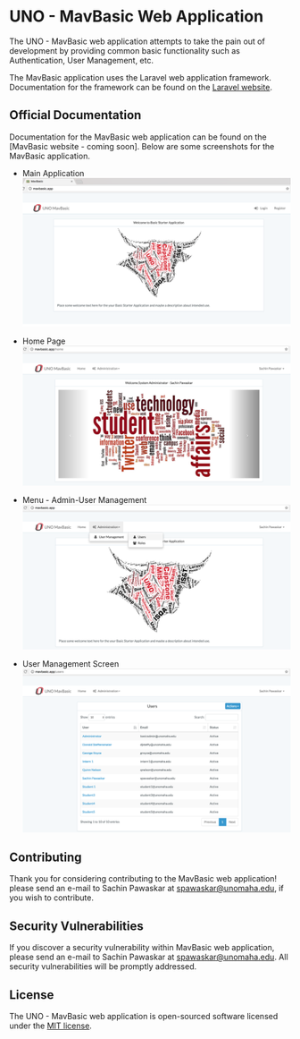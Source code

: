 # UNO - MavBasic Web Application

The UNO - MavBasic web application attempts to take the pain out of development by providing common basic functionality such as Authentication, User Management, etc.

The MavBasic application uses the Laravel web application framework. Documentation for the framework can be found on the [Laravel website](http://laravel.com/docs).

## Official Documentation

Documentation for the MavBasic web application can be found on the [MavBasic website - coming soon].
Below are some screenshots for the MavBasic application.

* Main Application
![alt text](/docs/screenshots/main.png "MavBasic Start Screen")

* Home Page
![alt text](/docs/screenshots/home.png "MavBasic Start Screen")

* Menu - Admin-User Management
![alt text](/docs/screenshots/menu-admin-user-management.png "MavBasic Start Screen")

* User Management Screen
![alt text](/docs/screenshots/user-management.png "MavBasic Start Screen")

## Contributing

Thank you for considering contributing to the MavBasic web application! please send an e-mail to Sachin Pawaskar at spawaskar@unomaha.edu, if you wish to contribute.

## Security Vulnerabilities

If you discover a security vulnerability within MavBasic web application, please send an e-mail to Sachin Pawaskar at spawaskar@unomaha.edu. All security vulnerabilities will be promptly addressed.

## License

The UNO - MavBasic web application is open-sourced software licensed under the [MIT license](http://opensource.org/licenses/MIT).
